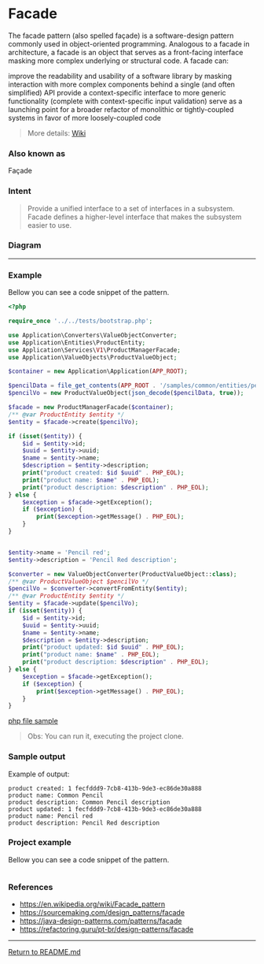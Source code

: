 # Facade

The facade pattern (also spelled façade) is a software-design pattern commonly used in object-oriented programming. Analogous to a facade in architecture, a facade is an object that serves as a front-facing interface masking more complex underlying or structural code. A facade can:

improve the readability and usability of a software library by masking interaction with more complex components behind a single (and often simplified) API
provide a context-specific interface to more generic functionality (complete with context-specific input validation)
serve as a launching point for a broader refactor of monolithic or tightly-coupled systems in favor of more loosely-coupled code

> More details: [Wiki](https://en.wikipedia.org/wiki/Facade_pattern)

### Also known as
Façade

### Intent
> Provide a unified interface to a set of interfaces in a subsystem. Facade defines a higher-level interface that makes the subsystem easier to use.


### Diagram

[//]: # (![Diagram]&#40;../images/creational/DesignPatterns-Creational-Abstract-Factory.drawio.png&#41;)

---

### Example
Bellow you can see a code snippet of the pattern.

```php
<?php

require_once '../../tests/bootstrap.php';

use Application\Converters\ValueObjectConverter;
use Application\Entities\ProductEntity;
use Application\Services\V1\ProductManagerFacade;
use Application\ValueObjects\ProductValueObject;

$container = new Application\Application(APP_ROOT);

$pencilData = file_get_contents(APP_ROOT . '/samples/common/entities/pencil.product.json');
$pencilVo = new ProductValueObject(json_decode($pencilData, true));

$facade = new ProductManagerFacade($container);
/** @var ProductEntity $entity */
$entity = $facade->create($pencilVo);

if (isset($entity)) {
    $id = $entity->id;
    $uuid = $entity->uuid;
    $name = $entity->name;
    $description = $entity->description;
    print("product created: $id $uuid" . PHP_EOL);
    print("product name: $name" . PHP_EOL);
    print("product description: $description" . PHP_EOL);
} else {
    $exception = $facade->getException();
    if ($exception) {
        print($exception->getMessage() . PHP_EOL);
    }
}


$entity->name = 'Pencil red';
$entity->description = 'Pencil Red description';

$converter = new ValueObjectConverter(ProductValueObject::class);
/** @var ProductValueObject $pencilVo */
$pencilVo = $converter->convertFromEntity($entity);
/** @var ProductEntity $entity */
$entity = $facade->update($pencilVo);
if (isset($entity)) {
    $id = $entity->id;
    $uuid = $entity->uuid;
    $name = $entity->name;
    $description = $entity->description;
    print("product updated: $id $uuid" . PHP_EOL);
    print("product name: $name" . PHP_EOL);
    print("product description: $description" . PHP_EOL);
} else {
    $exception = $facade->getException();
    if ($exception) {
        print($exception->getMessage() . PHP_EOL);
    }
}

```

[php file sample](../../snippets/structural/facade.php)

> Obs: You can run it, executing the project clone.

### Sample output
Example of output:
```
product created: 1 fecfddd9-7cb8-413b-9de3-ec86de30a888
product name: Common Pencil
product description: Common Pencil description
product updated: 1 fecfddd9-7cb8-413b-9de3-ec86de30a888
product name: Pencil red
product description: Pencil Red description
```

### Project example
Bellow you can see a code snippet of the pattern.
```php
```


### References
- https://en.wikipedia.org/wiki/Facade_pattern
- https://sourcemaking.com/design_patterns/facade
- https://java-design-patterns.com/patterns/facade
- https://refactoring.guru/pt-br/design-patterns/facade

---

[Return to README.md](../../README.md)

